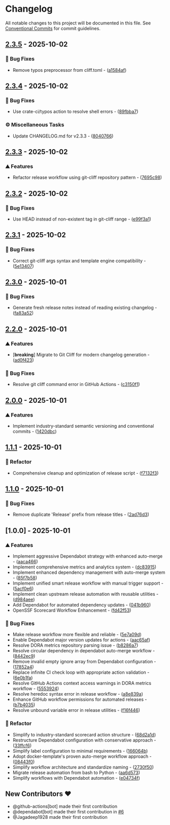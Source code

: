 # Changelog

All notable changes to this project will be documented in this file.
See [Conventional Commits](https://conventionalcommits.org) for commit guidelines.

## [2.3.5](https://github.com/broadsage/scorecard-action/compare/v2.3.4..v2.3.5) - 2025-10-02

### 🐛 Bug Fixes

- Remove typos preprocessor from cliff.toml - ([a1584af](https://github.com/broadsage/scorecard-action/commit/a1584af9c1fb4bbd0981860f73fa9c1eb2de9b58))


## [2.3.4](https://github.com/broadsage/scorecard-action/compare/v2.3.3..v2.3.4) - 2025-10-02

### 🐛 Bug Fixes

- Use crate-ci/typos action to resolve shell errors - ([89fbba7](https://github.com/broadsage/scorecard-action/commit/89fbba76d86870a3280bd9bbc7e2e7dd6759ff35))

### ⚙️ Miscellaneous Tasks

- Update CHANGELOG.md for v2.3.3 - ([8040766](https://github.com/broadsage/scorecard-action/commit/80407661fc8a8582653e12ab80fe183e57cf18ba))


## [2.3.3](https://github.com/broadsage/scorecard-action/compare/v2.3.2..v2.3.3) - 2025-10-02

### ⛰️  Features

- Refactor release workflow using git-cliff repository pattern - ([7695c98](https://github.com/broadsage/scorecard-action/commit/7695c98af7485a4702dbaa04c402f52223245233))


## [2.3.2](https://github.com/broadsage/scorecard-action/compare/v2.3.1..v2.3.2) - 2025-10-02

### 🐛 Bug Fixes

- Use HEAD instead of non-existent tag in git-cliff range - ([e99f3a1](https://github.com/broadsage/scorecard-action/commit/e99f3a126755e5f55186089d2d30f31ca24e6115))


## [2.3.1](https://github.com/broadsage/scorecard-action/compare/v2.3.0..v2.3.1) - 2025-10-02

### 🐛 Bug Fixes

- Correct git-cliff args syntax and template engine compatibility - ([5e13407](https://github.com/broadsage/scorecard-action/commit/5e13407fa3c5980cb5120576a4adb24be73aac4d))


## [2.3.0](https://github.com/broadsage/scorecard-action/compare/v2.2.0..v2.3.0) - 2025-10-01

### 🐛 Bug Fixes

- Generate fresh release notes instead of reading existing changelog - ([fa83a52](https://github.com/broadsage/scorecard-action/commit/fa83a520e117e9f55b9bf5f8c0d6e3f9d20b2d5a))


## [2.2.0](https://github.com/broadsage/scorecard-action/compare/v2.0.0..v2.2.0) - 2025-10-01

### ⛰️  Features

- [**breaking**] Migrate to Git Cliff for modern changelog generation - ([ad0f423](https://github.com/broadsage/scorecard-action/commit/ad0f42356234e222edcf0cfb70c6b9ce5f5f10f4))

### 🐛 Bug Fixes

- Resolve git cliff command error in GitHub Actions - ([c3150f1](https://github.com/broadsage/scorecard-action/commit/c3150f18df664e2e3f43b93315a6259135b13396))


## [2.0.0](https://github.com/broadsage/scorecard-action/compare/v1.1.1..v2.0.0) - 2025-10-01

### ⛰️  Features

- Implement industry-standard semantic versioning and conventional commits - ([1420dbc](https://github.com/broadsage/scorecard-action/commit/1420dbcb900263d2b2f00a240ea07c02ffdf9ac4))


## [1.1.1](https://github.com/broadsage/scorecard-action/compare/v1.1.0..v1.1.1) - 2025-10-01

### 🚜 Refactor

- Comprehensive cleanup and optimization of release script - ([f7132f3](https://github.com/broadsage/scorecard-action/commit/f7132f34945681ea09e5d81e426a7198d8ecf6bd))


## [1.1.0](https://github.com/broadsage/scorecard-action/compare/v1.0.0..v1.1.0) - 2025-10-01

### 🐛 Bug Fixes

- Remove duplicate 'Release' prefix from release titles - ([2ad76d3](https://github.com/broadsage/scorecard-action/commit/2ad76d390166ec93ebf8351a6670abfc7d584389))


## [1.0.0] - 2025-10-01

### ⛰️  Features

- Implement aggressive Dependabot strategy with enhanced auto-merge - ([aaca466](https://github.com/broadsage/scorecard-action/commit/aaca4669d664f2c8b2e8084db27b61f0f8b25538))
- Implement comprehensive metrics and analytics system - ([dc83915](https://github.com/broadsage/scorecard-action/commit/dc839153d99733abda92ae35fd545c0b13384a07))
- Implement enhanced dependency management with auto-merge system - ([85f7b58](https://github.com/broadsage/scorecard-action/commit/85f7b58e90f9231f815619c0cee2698d7fec2e76))
- Implement unified smart release workflow with manual trigger support - ([5acf0e6](https://github.com/broadsage/scorecard-action/commit/5acf0e6f1586e2a36add7d5ced91bba747fadb7a))
- Implement clean upstream release automation with reusable utilities - ([d984aee](https://github.com/broadsage/scorecard-action/commit/d984aee64316072a5b66ccb1362334593d8d4de5))
- Add Dependabot for automated dependency updates - ([041b960](https://github.com/broadsage/scorecard-action/commit/041b9602c85b7dc3564ca114d31e960c92426b56))
- OpenSSF Scorecard Workflow Enhancement - ([fd42f53](https://github.com/broadsage/scorecard-action/commit/fd42f53b84321243532ed685dff08d4736374e3a))

### 🐛 Bug Fixes

- Make release workflow more flexible and reliable - ([5e7a09d](https://github.com/broadsage/scorecard-action/commit/5e7a09d18ea2794bd05488558b819060f84df270))
- Enable Dependabot major version updates for actions - ([aac65af](https://github.com/broadsage/scorecard-action/commit/aac65af09566bbc89c42da32ca5bd31c7948f4d3))
- Resolve DORA metrics repository parsing issue - ([b8286a7](https://github.com/broadsage/scorecard-action/commit/b8286a79cd1490b2893006b978153ae9df4f1b6a))
- Resolve circular dependency in dependabot auto-merge workflow - ([8442ec9](https://github.com/broadsage/scorecard-action/commit/8442ec9ec92f27f0fce9e6f1d0ae9d06e3f20b8a))
- Remove invalid empty ignore array from Dependabot configuration - ([17852a4](https://github.com/broadsage/scorecard-action/commit/17852a4516af6c7095577505354af817f3f66229))
- Replace infinite CI check loop with appropriate action validation - ([6e0b1fa](https://github.com/broadsage/scorecard-action/commit/6e0b1fa9785b06a8affc4161722e49b165175a0a))
- Resolve GitHub Actions context access warnings in DORA metrics workflow - ([5553924](https://github.com/broadsage/scorecard-action/commit/5553924b071a07b8e9e1b5954746e9b12750934f))
- Resolve heredoc syntax error in release workflow - ([a8e839a](https://github.com/broadsage/scorecard-action/commit/a8e839a363007835908049e7d35e501946d3953a))
- Enhance GitHub workflow permissions for automated releases - ([b7b4035](https://github.com/broadsage/scorecard-action/commit/b7b40359c43343307f464ea3b19f54f7d8998429))
- Resolve unbound variable error in release utilities - ([f16f446](https://github.com/broadsage/scorecard-action/commit/f16f446fccb2f319c2aa8c6104db791fd35f25e8))

### 🚜 Refactor

- Simplify to industry-standard scorecard action structure - ([68d2a1d](https://github.com/broadsage/scorecard-action/commit/68d2a1d5fd72da8fe6491382cdde43e24d286aad))
- Restructure Dependabot configuration with conservative approach - ([33ffcf6](https://github.com/broadsage/scorecard-action/commit/33ffcf67315d4341ee8075df2aa5069bd7941fb6))
- Simplify label configuration to minimal requirements - ([166064b](https://github.com/broadsage/scorecard-action/commit/166064b43547052c187947fb00f9a86c2139110d))
- Adopt docker-template's proven auto-merge workflow approach - ([08443f0](https://github.com/broadsage/scorecard-action/commit/08443f041f6b5c01891fd050ba6263879f69353a))
- Simplify workflow architecture and standardize naming - ([2730f50](https://github.com/broadsage/scorecard-action/commit/2730f507bd67ccd492bd5888ec1d8409af70ff55))
- Migrate release automation from bash to Python - ([aa6d573](https://github.com/broadsage/scorecard-action/commit/aa6d573ce958a503b2323b34a893d4216e7d3cd8))
- Simplify workflows with Dependabot automation - ([e04734f](https://github.com/broadsage/scorecard-action/commit/e04734fcb6cc39228855dc4d1110d09ff2dbe9f8))

## New Contributors ❤️

* @github-actions[bot] made their first contribution
* @dependabot[bot] made their first contribution in [#6](https://github.com/broadsage/scorecard-action/pull/6)
* @Jagadeep1928 made their first contribution

<!-- generated by git-cliff -->

